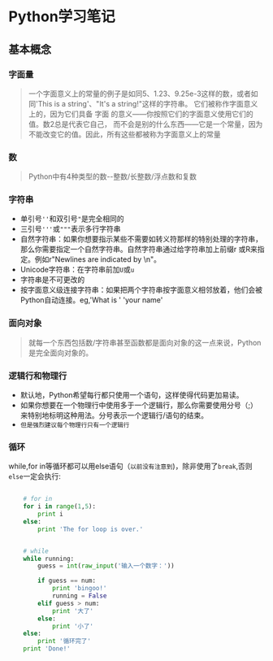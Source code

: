# Python学习笔记

## 基本概念

### 字面量
> 一个字面意义上的常量的例子是如同5、1.23、9.25e-3这样的数，或者如同'This is a string'、"It's a string!"这样的字符串。
> 它们被称作字面意义上的，因为它们具备 字面 的意义——你按照它们的字面意义使用它们的值。数2总是代表它自己，
> 而不会是别的什么东西——它是一个常量，因为不能改变它的值。因此，所有这些都被称为字面意义上的常量

### 数
> Python中有4种类型的数--整数/长整数/浮点数和复数

### 字符串
- 单引号`''`和双引号`"`是完全相同的
- 三引号`'''`或`"""`表示多行字符串
- 自然字符串：如果你想要指示某些不需要如转义符那样的特别处理的字符串，那么你需要指定一个自然字符串。自然字符串通过给字符串加上前缀r
    或R来指定。例如r"Newlines are indicated by \n"。
- Unicode字符串：在字符串前加`U`或`u`
- 字符串是不可更改的
- 按字面意义级连接字符串：如果把两个字符串按字面意义相邻放着，他们会被Python自动连接。eg,'What is ' 'your name'

### 面向对象
> 就每一个东西包括数/字符串甚至函数都是面向对象的这一点来说，Python是完全面向对象的。

### 逻辑行和物理行
- 默认地，Python希望每行都只使用一个语句，这样使得代码更加易读。
- 如果你想要在一个物理行中使用多于一个逻辑行，那么你需要使用分号（;）来特别地标明这种用法。分号表示一个逻辑行/语句的结束。
- `但是强烈建议每个物理行只有一个逻辑行`

### 循环
while,for in等循环都可以用else语句（`以前没有注意到`)，除非使用了`break`,否则`else`一定会执行:
``` python

    # for in
    for i in range(1,5):
        print i
    else:
        print 'The for loop is over.'


    # while
    while running:
        guess = int(raw_input('输入一个数字：'))

        if guess == num:
            print 'bingoo!'
            running = False
        elif guess > num:
            print '大了'
        else:
            print '小了'
    else:
        print '循环完了'
    print 'Done!'
```
